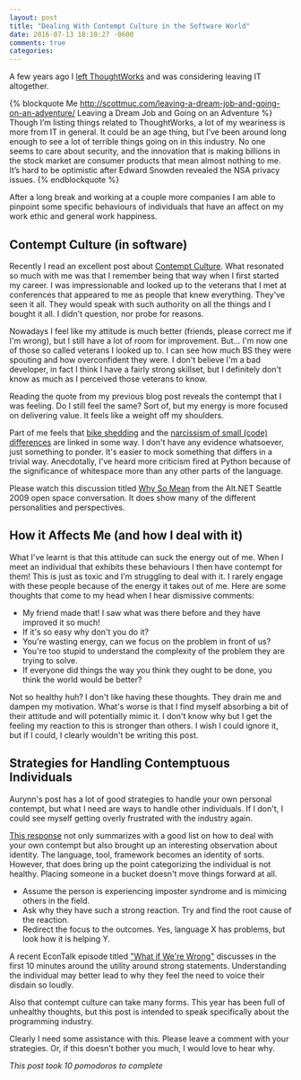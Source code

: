 ```yaml
---
layout: post
title: "Dealing With Contempt Culture in the Software World"
date: 2016-07-13 18:10:27 -0600
comments: true
categories:
---
```

A few years ago I [left ThoughtWorks][leaving-tw] and was considering leaving IT altogether.

{% blockquote Me http://scottmuc.com/leaving-a-dream-job-and-going-on-an-adventure/ Leaving a Dream Job and Going on an Adventure %}
Though I’m listing things related to ThoughtWorks, a lot of my weariness is more
from IT in general. It could be an age thing, but I’ve been around long enough to
see a lot of terrible things going on in this industry. No one seems to care about
security, and the innovation that is making billions in the stock market are consumer
products that mean almost nothing to me. It’s hard to be optimistic after Edward
Snowden revealed the NSA privacy issues.
{% endblockquote %}

After a long break and working at a couple more companies I am able to pinpoint some specific behaviours
of individuals that have an affect on my work ethic and general work happiness.

[leaving-tw]: /leaving-a-dream-job-and-going-on-an-adventure/

## Contempt Culture (in software)

Recently I read an excellent post about [Contempt Culture][contempt-culture]. What resonated so much with me was that I
remember being that way when I first started my career. I was impressionable and looked up to the veterans that I met at
conferences that appeared to me as people that knew everything. They've seen it all. They would speak with such
authority on all the things and I bought it all. I didn't question, nor probe for reasons.

Nowadays I feel like my attitude is much better (friends, please correct me if I'm wrong), but I still have a lot of room
for improvement. But... I'm now one of those so called veterans I looked up to. I can see how much BS they were spouting
and how overconfident they were. I don't believe I'm a bad developer, in fact I think I have a fairly strong skillset, but
I definitely don't know as much as I perceived those veterans to know.

Reading the quote from my previous blog post reveals the contempt that I was feeling. Do I still feel the same?
Sort of, but my energy is more focused on delivering value. It feels like a weight off my shoulders.

Part of me feels that [bike shedding][bike-shedding] and the [narcissism of small (code) differences][narcissism-code]
are linked in some way. I don't have any evidence whatsoever, just something to ponder. It's easier to mock something
that differs in a trivial way. Anecdotally, I've heard more criticism fired at Python because of the significance of
whitespace more than any other parts of the language.

Please watch this discussion titled [Why So Mean][why-so-mean] from the Alt.NET Seattle 2009 open space
conversation. It does show many of the different personalities and perspectives.

[contempt-culture]: http://blog.aurynn.com/contempt-culture
[narcissism-code]: http://weblog.raganwald.com/2008/05/narcissism-of-small-code-differences.html
[bike-shedding]: http://bikeshed.com/
[why-so-mean]: https://vimeo.com/3536799

## How it Affects Me (and how I deal with it)

What I've learnt is that this attitude can suck the energy out of me. When I meet an individual that exhibits these
behaviours I then have contempt for them! This is just as toxic and I'm struggling to deal with it. I rarely engage
with these people because of the energy it takes out of me. Here are some thoughts that come to my head when I
hear dismissive comments:

* My friend made that! I saw what was there before and they have improved it so much!
* If it's so easy why don't you do it?
* You're wasting energy, can we focus on the problem in front of us?
* You're too stupid to understand the complexity of the problem they are trying to solve.
* If everyone did things the way you think they ought to be done, you think the world would be better?

Not so healthy huh? I don't like having these thoughts. They drain me and dampen my motivation. What's worse is that I
find myself absorbing a bit of their attitude and will potentially mimic it. I don't know why but I get the feeling my
reaction to this is stronger than others. I wish I could ignore it, but if I could, I clearly wouldn't be writing this
post.

## Strategies for Handling Contemptuous Individuals

Aurynn's post has a lot of good strategies to handle your own personal contempt, but what I need are ways to handle
other individuals. If I don't, I could see myself getting overly frustrated with the industry again.

[This response][on-critizing-languages] not only summarizes with a good list on how to deal with your own contempt but
also brought up an interesting observation about identity. The language, tool, framework
becomes an identity of sorts. However, that does bring up the point
categorizing the individual is not healthy. Placing someone in a bucket doesn't move things forward at all.

* Assume the person is experiencing imposter syndrome and is mimicing others in the field. 
* Ask why they have such a strong reaction. Try and find the root cause of the reaction.
* Redirect the focus to the outcomes. Yes, language X has problems, but look how it is helping Y.

A recent EconTalk episode titled ["What if We're Wrong"][econtalk-whatif] discusses in the first 10 minutes around
the utility around strong statements. Understanding the individual may better lead to why they feel the need to voice
their disdain so loudly.

Also that contempt culture can take many forms. This year has been full of unhealthy thoughts, but this post is
intended to speak specifically about the programming industry.

Clearly I need some assistance with this. Please leave a comment with your strategies. Or, if this doesn't bother you
much, I would love to hear why.

*This post took 10 pomodoros to complete*

[on-critizing-languages]: http://www.drmaciver.com/2015/12/on-criticizing-programming-languages/
[econtalk-whatif]: http://www.econtalk.org/archives/2016/08/chuck_klosterma.html

